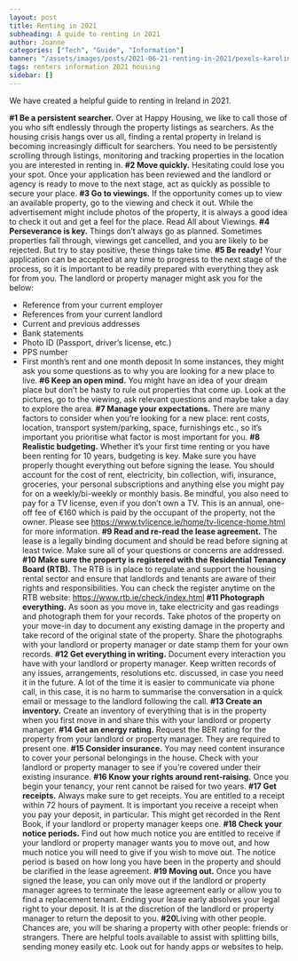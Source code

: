 ```yaml
---
layout: post
title: Renting in 2021
subheading: A guide to renting in 2021
author: Joanne
categories: ["Tech", "Guide", "Information"]
banner: "/assets/images/posts/2021-06-21-renting-in-2021/pexels-karolina-grabowska-4498124.jpg"
tags: renters information 2021 housing
sidebar: []
---
```


We have created a helpful guide to renting in Ireland in 2021.

**#1 Be a persistent searcher.** Over at Happy Housing, we like to call those of you who sift endlessly through the property listings as searchers. 
As the housing crisis hangs over us all, finding a rental property in Ireland is becoming increasingly difficult for searchers. You need to be persistently scrolling through listings, monitoring and tracking properties in the location you are interested in renting in. 
**#2 Move quickly.** Hesitating could lose you your spot. Once your application has been reviewed and the landlord or agency is ready to move to the next stage, act as quickly as possible to secure your place. 
**#3 Go to viewings.** If the opportunity comes up to view an available property, go to the viewing and check it out. While the advertisement might include photos of the property, it is always a good idea to check it out and get a feel for the place. Read All about Viewings.
**#4 Perseverance is key.** Things don’t always go as planned. Sometimes properties fall through, viewings get cancelled, and you are likely to be rejected. But try to stay positive, these things take time.
**#5 Be ready!** Your application can be accepted at any time to progress to the next stage of the process, so it is important to be readily prepared with everything they ask for from you.
The landlord or property manager might ask you for the below:
- Reference from your current employer
- References from your current landlord
- Current and previous addresses
- Bank statements
- Photo ID (Passport, driver’s license, etc.)
- PPS number
- First month’s rent and one month deposit
In some instances, they might ask you some questions as to why you are looking for a new place to live. 
**#6 Keep an open mind.** You might have an idea of your dream place but don’t be hasty to rule out properties that come up. Look at the pictures, go to the viewing, ask relevant questions and maybe take a day to explore the area. 
**#7 Manage your expectations.** There are many factors to consider when you’re looking for a new place: rent costs, location, transport system/parking, space, furnishings etc., so it’s important you prioritise what factor is most important for you.
**#8 Realistic budgeting.** Whether it’s your first time renting or you have been renting for 10 years, budgeting is key. Make sure you have properly thought everything out before signing the lease. You should account for the cost of rent, electricity, bin collection, wifi, insurance, groceries, your personal subscriptions and anything else you might pay for on a weekly/bi-weekly or monthly basis.
Be mindful, you also need to pay for a TV license, even if you don’t own a TV. This is an annual, one-off fee of €160 which is paid by the occupant of the property, not the owner. Please see https://www.tvlicence.ie/home/tv-licence-home.html for more information.
**#9 Read and re-read the lease agreement.** The lease is a legally binding document and should be read before signing at least twice. Make sure all of your questions or concerns are addressed.  
**#10 Make sure the property is registered with the Residential Tenancy Board (RTB).** The RTB is in place to regulate and support the housing rental sector and ensure that landlords and tenants are aware of their rights and responsibilities.
You can check the register anytime on the RTB website: https://www.rtb.ie/check/index.html 
**#11 Photograph everything.** As soon as you move in, take electricity and gas readings and photograph them for your records. Take photos of the property on your move-in day to document any existing damage in the property and take record of the original state of the property. Share the photographs with your landlord or property manager or date stamp them for your own records.
**#12 Get everything in writing.** Document every interaction you have with your landlord or property manager. Keep written records of any issues, arrangements, resolutions etc. discussed, in case you need it in the future.
A lot of the time it is easier to communicate via phone call, in this case, it is no harm to summarise the conversation in a quick email or message to the landlord following the call. 
**#13 Create an inventory.** Create an inventory of everything that is in the property when you first move in and share this with your landlord or property manager.
**#14 Get an energy rating.** Request the BER rating for the property from your landlord or property manager. They are required to present one.
**#15 Consider insurance.** You may need content insurance to cover your personal belongings in the house. Check with your landlord or property manager to see if you’re covered under their existing insurance.
**#16 Know your rights around rent-raising.** Once you begin your tenancy, your rent cannot be raised for two years.
**#17 Get receipts.** Always make sure to get receipts. You are entitled to a receipt within 72 hours of payment.
It is important you receive a receipt when you pay your deposit, in particular. This might get recorded in the Rent Book, if your landlord or property manager keeps one.
**#18 Check your notice periods.** Find out how much notice you are entitled to receive if your landlord or property manager wants you to move out, and how much notice you will need to give if you wish to move out. 
The notice period is based on how long you have been in the property and should be clarified in the lease agreement.
**#19 Moving out.** Once you have signed the lease, you can only move out if the landlord or property manager agrees to terminate the lease agreement early or allow you to find a replacement tenant.
Ending your lease early absolves your legal right to your deposit. It is at the discretion of the landlord or property manager to return the deposit to you.
**#20**Living with other people. Chances are, you will be sharing a property with other people: friends or strangers. There are helpful tools available to assist with splitting bills, sending money easily etc. Look out for handy apps or websites to help.




